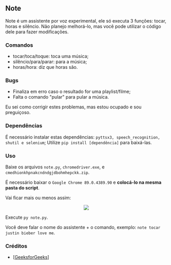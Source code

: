 ## Note

Note é um assistente por voz experimental, ele só executa 3 funções: tocar, horas e silêncio.
Não planejo melhorá-lo, mas você pode utilizar o código dele para fazer modificações.

### Comandos

- tocar/toca/toque: toca uma música;
- silêncio/para/parar: para a música;
- horas/hora: diz que horas são.

### Bugs

- Finaliza em erro caso o resultado for uma playlist/filme;
- Falta o comando "pular" para pular a música.


Eu sei como corrigir estes problemas, mas estou ocupado e sou preguiçoso.

### Dependências

É necessário instalar estas dependências: ```pyttsx3, speech_recognition, shutil e selenium```;
Utilize `pip install [dependência]` para baixá-las.

### Uso

Baixe os arquivos `note.py`, `chromedriver.exe`, e `cmedhionkhpnakcndndgjdbohmhepckk.zip`.

É necessário baixar o `Google Chrome 89.0.4389.90` e **colocá-lo na mesma pasta do script**.

Vai ficar mais ou menos assim:
<p align="center">
<img src="https://user-images.githubusercontent.com/75510861/206913609-1726bdd9-6aa1-4fc1-b069-770994523d74.png" />
</p>

Execute `py note.py`.

Você deve falar o nome do assistente + o comando, exemplo: `note tocar justin bieber love me`.

### Créditos

- [<a href="https://www.geeksforgeeks.org/voice-assistant-using-python" target="_blank">GeeksforGeeks</a>]

